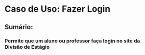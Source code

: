 # Caso de Uso: Fazer Login

## Sumário: 
### Permite que um aluno ou professor faça login no site da Divisão de Estágio

